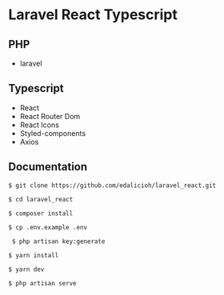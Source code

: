 # Laravel React Typescript

## PHP

* laravel

## Typescript

* React 
* React Router Dom
* React Icons
* Styled-components
* Axios

## Documentation

``` $ git clone https://github.com/edalicioh/laravel_react.git ```

``` $ cd laravel_react  ```

``` $ composer install  ```

``` $ cp .env.example .env  ```

``` $ php artisan key:generate```

``` $ yarn install ```

``` $ yarn dev ```

``` $ php artisan serve ```
